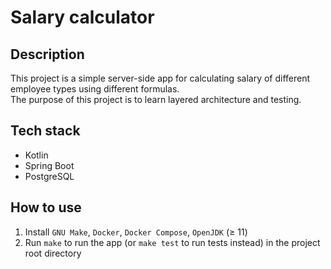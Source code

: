 # Salary calculator

## Description

This project is a simple server-side app for calculating salary of
different employee types using different formulas.\
The purpose of this project is to learn layered architecture and testing.


## Tech stack

* Kotlin
* Spring Boot
* PostgreSQL

## How to use

1. Install `GNU Make`, `Docker`, `Docker Compose`, `OpenJDK` (≥ 11)
2. Run `make` to run the app (or `make test` to run tests instead) in the project root directory
